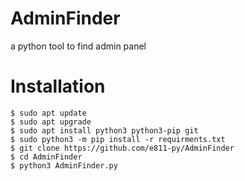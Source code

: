 # AdminFinder
a python tool to find admin panel
<h1>Installation</h1>
<code>$ sudo apt update</code>
<br>
<code>$ sudo apt upgrade</code>
<br>
<code>$ sudo apt install python3 python3-pip git</code>
<br>
<code>$ sudo python3 -m pip install -r requirments.txt</code>
<br>
<code>$ git clone https://github.com/e811-py/AdminFinder</code>
<br>
<code>$ cd AdminFinder</code>
<br>
<code>$ python3 AdminFinder.py</code>
